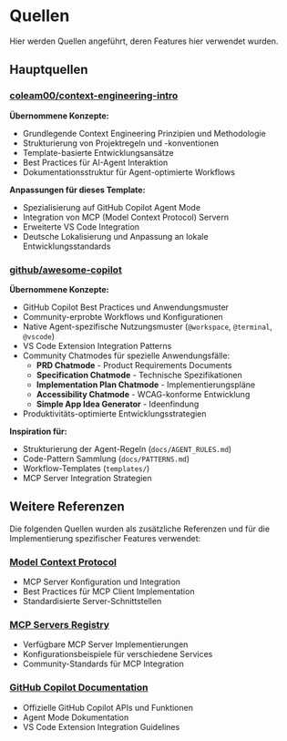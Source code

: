 # Quellen

Hier werden Quellen angeführt, deren Features hier verwendet wurden.

## Hauptquellen

### [coleam00/context-engineering-intro](https://github.com/coleam00/context-engineering-intro)

**Übernommene Konzepte:**

- Grundlegende Context Engineering Prinzipien und Methodologie
- Strukturierung von Projektregeln und -konventionen
- Template-basierte Entwicklungsansätze
- Best Practices für AI-Agent Interaktion
- Dokumentationsstruktur für Agent-optimierte Workflows

**Anpassungen für dieses Template:**

- Spezialisierung auf GitHub Copilot Agent Mode
- Integration von MCP (Model Context Protocol) Servern
- Erweiterte VS Code Integration
- Deutsche Lokalisierung und Anpassung an lokale Entwicklungsstandards

### [github/awesome-copilot](https://github.com/github/awesome-copilot)

**Übernommene Konzepte:**

- GitHub Copilot Best Practices und Anwendungsmuster
- Community-erprobte Workflows und Konfigurationen
- Native Agent-spezifische Nutzungsmuster (`@workspace`, `@terminal`, `@vscode`)
- VS Code Extension Integration Patterns
- Community Chatmodes für spezielle Anwendungsfälle:
  - **PRD Chatmode** - Product Requirements Documents
  - **Specification Chatmode** - Technische Spezifikationen
  - **Implementation Plan Chatmode** - Implementierungspläne
  - **Accessibility Chatmode** - WCAG-konforme Entwicklung
  - **Simple App Idea Generator** - Ideenfindung
- Produktivitäts-optimierte Entwicklungsstrategien

**Inspiration für:**

- Strukturierung der Agent-Regeln (`docs/AGENT_RULES.md`)
- Code-Pattern Sammlung (`docs/PATTERNS.md`)
- Workflow-Templates (`templates/`)
- MCP Server Integration Strategien

## Weitere Referenzen

Die folgenden Quellen wurden als zusätzliche Referenzen und für die Implementierung spezifischer Features verwendet:

### [Model Context Protocol](https://modelcontextprotocol.io/)

- MCP Server Konfiguration und Integration
- Best Practices für MCP Client Implementation
- Standardisierte Server-Schnittstellen

### [MCP Servers Registry](https://github.com/modelcontextprotocol/servers)

- Verfügbare MCP Server Implementierungen
- Konfigurationsbeispiele für verschiedene Services
- Community-Standards für MCP Integration

### [GitHub Copilot Documentation](https://docs.github.com/en/copilot)

- Offizielle GitHub Copilot APIs und Funktionen
- Agent Mode Dokumentation
- VS Code Extension Integration Guidelines